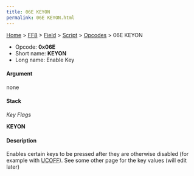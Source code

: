 ```yaml
---
title: 06E KEYON
permalink: 06E KEYON.html
---
```


[Home](../../../../Main%20Page.md) > [FF8](../../../../FF8.md) > [Field](../../../Field.md) > [Script](../../Script.md) > [Opcodes](../Opcodes.md) > 06E KEYON

-   Opcode: **0x06E**
-   Short name: **KEYON**
-   Long name: Enable Key

#### Argument

none

#### Stack

  
*Key Flags*

**KEYON**

#### Description

Enables certain keys to be pressed after they are otherwise disabled
(for example with [UCOFF][]). See some other page for the key values
(will edit later)

  [UCOFF]: ../../../Script/Opcodes/04E%20UCOFF.md "wikilink"
